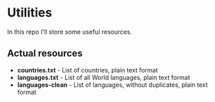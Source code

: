 # Utilities
In this repo I'll store some useful resources.

## Actual resources
- **countries.txt** - List of countries, plain text format
- **languages.txt** - List of all World languages, plain text format
- **languages-clean** - List of languages, without duplicates, plain text format
